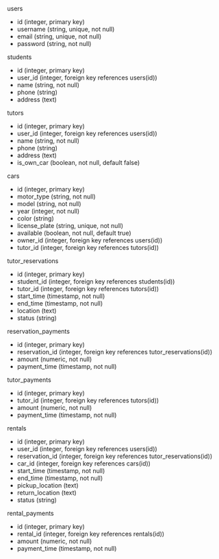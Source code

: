 users
  - id (integer, primary key)
  - username (string, unique, not null)
  - email (string, unique, not null)
  - password (string, not null)

students
  - id (integer, primary key)
  - user_id (integer, foreign key references users(id))
  - name (string, not null)
  - phone (string)
  - address (text)

tutors
  - id (integer, primary key)
  - user_id (integer, foreign key references users(id))
  - name (string, not null)
  - phone (string)
  - address (text)
  - is_own_car (boolean, not null, default false)

cars
  - id (integer, primary key)
  - motor_type (string, not null)
  - model (string, not null)
  - year (integer, not null)
  - color (string)
  - license_plate (string, unique, not null)
  - available (boolean, not null, default true)
  - owner_id (integer, foreign key references users(id))
  - tutor_id (integer, foreign key references tutors(id))

tutor_reservations
  - id (integer, primary key)
  - student_id (integer, foreign key references students(id))
  - tutor_id (integer, foreign key references tutors(id))
  - start_time (timestamp, not null)
  - end_time (timestamp, not null)
  - location (text)
  - status (string)

reservation_payments
  - id (integer, primary key)
  - reservation_id (integer, foreign key references tutor_reservations(id))
  - amount (numeric, not null)
  - payment_time (timestamp, not null)

tutor_payments
  - id (integer, primary key)
  - tutor_id (integer, foreign key references tutors(id))
  - amount (numeric, not null)
  - payment_time (timestamp, not null)
  
rentals
  - id (integer, primary key)
  - user_id (integer, foreign key references users(id))
  - reservation_id (integer, foreign key references tutor_reservations(id))
  - car_id (integer, foreign key references cars(id))
  - start_time (timestamp, not null)
  - end_time (timestamp, not null)
  - pickup_location (text)
  - return_location (text)
  - status (string)

rental_payments
  - id (integer, primary key)
  - rental_id (integer, foreign key references rentals(id))
  - amount (numeric, not null)
  - payment_time (timestamp, not null)